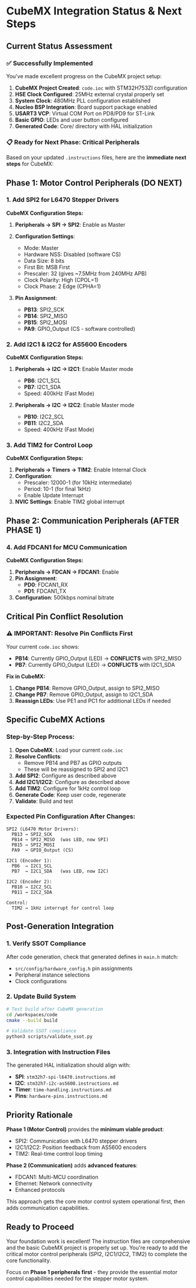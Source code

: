 # CubeMX Integration Status & Next Steps

## Current Status Assessment

### ✅ Successfully Implemented
You've made excellent progress on the CubeMX project setup:

1. **CubeMX Project Created**: `code.ioc` with STM32H753ZI configuration
2. **HSE Clock Configured**: 25MHz external crystal properly set
3. **System Clock**: 480MHz PLL configuration established
4. **Nucleo BSP Integration**: Board support package enabled
5. **USART3 VCP**: Virtual COM Port on PD8/PD9 for ST-Link
6. **Basic GPIO**: LEDs and user button configured
7. **Generated Code**: Core/ directory with HAL initialization

### 📋 Ready for Next Phase: Critical Peripherals

Based on your updated `.instructions` files, here are the **immediate next steps** for CubeMX:

## Phase 1: Motor Control Peripherals (DO NEXT)

### 1. Add SPI2 for L6470 Stepper Drivers
**CubeMX Configuration Steps:**
1. **Peripherals → SPI → SPI2**: Enable as Master
2. **Configuration Settings**:
   - Mode: Master
   - Hardware NSS: Disabled (software CS)
   - Data Size: 8 bits
   - First Bit: MSB First
   - Prescaler: 32 (gives ~7.5MHz from 240MHz APB)
   - Clock Polarity: High (CPOL=1)
   - Clock Phase: 2 Edge (CPHA=1)

3. **Pin Assignment**:
   - **PB13**: SPI2_SCK
   - **PB14**: SPI2_MISO 
   - **PB15**: SPI2_MOSI
   - **PA9**: GPIO_Output (CS - software controlled)

### 2. Add I2C1 & I2C2 for AS5600 Encoders  
**CubeMX Configuration Steps:**
1. **Peripherals → I2C → I2C1**: Enable Master mode
   - **PB6**: I2C1_SCL
   - **PB7**: I2C1_SDA
   - Speed: 400kHz (Fast Mode)

2. **Peripherals → I2C → I2C2**: Enable Master mode
   - **PB10**: I2C2_SCL
   - **PB11**: I2C2_SDA  
   - Speed: 400kHz (Fast Mode)

### 3. Add TIM2 for Control Loop
**CubeMX Configuration Steps:**
1. **Peripherals → Timers → TIM2**: Enable Internal Clock
2. **Configuration**:
   - Prescaler: 12000-1 (for 10kHz intermediate)
   - Period: 10-1 (for final 1kHz)
   - Enable Update Interrupt
3. **NVIC Settings**: Enable TIM2 global interrupt

## Phase 2: Communication Peripherals (AFTER PHASE 1)

### 4. Add FDCAN1 for MCU Communication
**CubeMX Configuration Steps:**
1. **Peripherals → FDCAN → FDCAN1**: Enable
2. **Pin Assignment**:
   - **PD0**: FDCAN1_RX
   - **PD1**: FDCAN1_TX
3. **Configuration**: 500kbps nominal bitrate

## Critical Pin Conflict Resolution

### ⚠️ **IMPORTANT**: Resolve Pin Conflicts First
Your current `code.ioc` shows:
- **PB14**: Currently GPIO_Output (LED) → **CONFLICTS** with SPI2_MISO
- **PB7**: Currently GPIO_Output (LED) → **CONFLICTS** with I2C1_SDA

**Fix in CubeMX:**
1. **Change PB14**: Remove GPIO_Output, assign to SPI2_MISO
2. **Change PB7**: Remove GPIO_Output, assign to I2C1_SDA  
3. **Reassign LEDs**: Use PE1 and PC1 for additional LEDs if needed

## Specific CubeMX Actions

### Step-by-Step Process:
1. **Open CubeMX**: Load your current `code.ioc`
2. **Resolve Conflicts**: 
   - Remove PB14 and PB7 as GPIO outputs
   - These will be reassigned to SPI2 and I2C1
3. **Add SPI2**: Configure as described above
4. **Add I2C1/I2C2**: Configure as described above  
5. **Add TIM2**: Configure for 1kHz control loop
6. **Generate Code**: Keep user code, regenerate
7. **Validate**: Build and test

### Expected Pin Configuration After Changes:
```
SPI2 (L6470 Motor Drivers):
  PB13 → SPI2_SCK
  PB14 → SPI2_MISO  (was LED, now SPI)
  PB15 → SPI2_MOSI
  PA9  → GPIO_Output (CS)

I2C1 (Encoder 1):
  PB6  → I2C1_SCL
  PB7  → I2C1_SDA   (was LED, now I2C)

I2C2 (Encoder 2):  
  PB10 → I2C2_SCL
  PB11 → I2C2_SDA

Control:
  TIM2 → 1kHz interrupt for control loop
```

## Post-Generation Integration

### 1. Verify SSOT Compliance
After code generation, check that generated defines in `main.h` match:
- `src/config/hardware_config.h` pin assignments
- Peripheral instance selections
- Clock configurations

### 2. Update Build System
```bash
# Test build after CubeMX generation
cd /workspaces/code
cmake --build build

# Validate SSOT compliance
python3 scripts/validate_ssot.py
```

### 3. Integration with Instruction Files
The generated HAL initialization should align with:
- **SPI**: `stm32h7-spi-l6470.instructions.md`
- **I2C**: `stm32h7-i2c-as5600.instructions.md`  
- **Timer**: `time-handling.instructions.md`
- **Pins**: `hardware-pins.instructions.md`

## Priority Rationale

**Phase 1 (Motor Control)** provides the **minimum viable product**:
- SPI2: Communication with L6470 stepper drivers
- I2C1/I2C2: Position feedback from AS5600 encoders
- TIM2: Real-time control loop timing

**Phase 2 (Communication)** adds **advanced features**:
- FDCAN1: Multi-MCU coordination
- Ethernet: Network connectivity  
- Enhanced protocols

This approach gets the core motor control system operational first, then adds communication capabilities.

## Ready to Proceed

Your foundation work is excellent! The instruction files are comprehensive and the basic CubeMX project is properly set up. You're ready to add the critical motor control peripherals (SPI2, I2C1/I2C2, TIM2) to complete the core functionality.

Focus on **Phase 1 peripherals first** - they provide the essential motor control capabilities needed for the stepper motor system.

